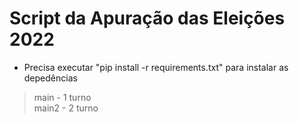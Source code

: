 # Script da Apuração das Eleições 2022

- Precisa executar "pip install -r requirements.txt" para instalar as depedências

> main - 1 turno<br>
> main2 - 2 turno
